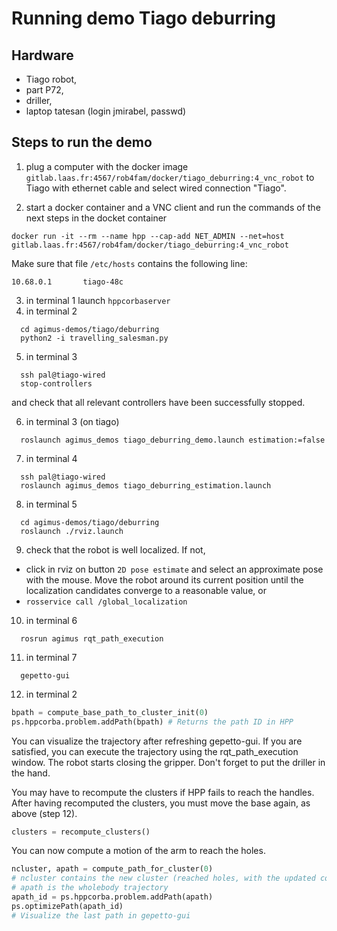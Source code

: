 # Running demo Tiago deburring
## Hardware
  - Tiago robot,
  - part P72,
  - driller,
  - laptop tatesan (login jmirabel, passwd)

## Steps to run the demo
1. plug a computer with the docker image
   `gitlab.laas.fr:4567/rob4fam/docker/tiago_deburring:4_vnc_robot`
   to Tiago with ethernet cable and select wired connection "Tiago".

2. start a docker container and a VNC client and run the commands of the next
   steps in the docket container
```
docker run -it --rm --name hpp --cap-add NET_ADMIN --net=host gitlab.laas.fr:4567/rob4fam/docker/tiago_deburring:4_vnc_robot
```
  Make sure that file `/etc/hosts` contains the following line:
```
10.68.0.1       tiago-48c
```

3. in terminal 1 launch `hppcorbaserver`
4. in terminal 2
```
  cd agimus-demos/tiago/deburring
  python2 -i travelling_salesman.py
```

5. in terminal 3
 ```
   ssh pal@tiago-wired
   stop-controllers
``` 
and check that all relevant controllers have been successfully stopped.

6. in terminal 3 (on tiago)
```
  roslaunch agimus_demos tiago_deburring_demo.launch estimation:=false
```

7. in terminal 4
```
  ssh pal@tiago-wired
  roslaunch agimus_demos tiago_deburring_estimation.launch
```

8. in terminal 5
```
  cd agimus-demos/tiago/deburring
  roslaunch ./rviz.launch
```

9. check that the robot is well localized. If not,
  - click in rviz on button `2D pose estimate` and select an approximate pose
    with the mouse. Move the robot around its current position until the
    localization candidates converge to a reasonable value, or
  - `rosservice call /global_localization`

10. in terminal 6
```
  rosrun agimus rqt_path_execution
```

11. in terminal 7
```
  gepetto-gui
```

12. in terminal 2
```python
bpath = compute_base_path_to_cluster_init(0)
ps.hppcorba.problem.addPath(bpath) # Returns the path ID in HPP
```
You can visualize the trajectory after refreshing gepetto-gui. If you are
satisfied, you can execute the trajectory using the rqt_path_execution window.
The robot starts closing the gripper. Don't forget to put the driller in the
hand.

You may have to recompute the clusters if HPP fails to reach the handles. After
having recomputed the clusters, you must move the base again, as above
(step 12).
```python
clusters = recompute_clusters()
```
You can now compute a motion of the arm to reach the holes.
```python
ncluster, apath = compute_path_for_cluster(0)
# ncluster contains the new cluster (reached holes, with the updated configs)
# apath is the wholebody trajectory
apath_id = ps.hppcorba.problem.addPath(apath)
ps.optimizePath(apath_id)
# Visualize the last path in gepetto-gui
```
